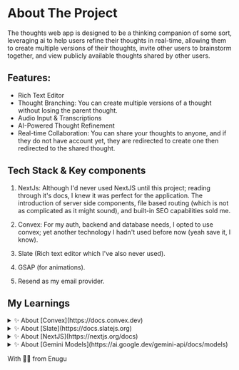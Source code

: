 # About The Project
The thoughts web app is designed to be a thinking companion of some sort, leveraging ai to help users refine their thoughts in real-time, allowing them to create multiple versions of their thoughts, invite other users to brainstorm together, and view publicly available thoughts shared by other users.

## Features:
- Rich Text Editor
- Thought Branching: You can create multiple versions of a thought without losing the parent thought.
- Audio Input & Transcriptions 
- AI-Powered Thought Refinement
- Real-time Collaboration: You can share your thoughts to anyone, and if they do not have account yet, they are redirected to create one then redirected to the shared thought.


## Tech Stack & Key components
1. NextJs: Although I'd never used NextJS until this project; reading through it's docs, I knew it was perfect for the application. The introduction of server side components, file based routing (which is not as complicated as it might sound), and built-in SEO capabilities sold me.

2. Convex: For my auth, backend and database needs, I opted to use convex; yet another technology I hadn't used before now (yeah save it, I know).

3. Slate (Rich text editor which I've also never used).

4. GSAP (for animations).

5. Resend as my email provider.


## My Learnings

<details>
  <summary>✨ About [Convex](https://docs.convex.dev)</summary> <br>
  When deploying a [convex app on vercel](https://docs.convex.dev/production/hosting/vercel), be sure to override the build command on vercel to be `npx convex deploy --cmd 'npm run build'` instead of the default `next build`. This ensures that your backend schemas, mutations and queries are deployed alongside the frontend hence the `-cmd npm run build`.
  
  Then you need to create a production deploy key on convex found in `settings -> URL & Deploy Key`, then set that deploy key as an enviroment variable in vercel.
  
  Also be sure to include the necessary production env variables on both convex and vercel. They are however, some variables that are only used by either convex or vercel; in that case you can just include that on the necessary platform.
  
  `✨ Noob Tip` 
  ```
  You don't need to create a different project on convex for your production enviroment, 
  the convex team already thought of that and allows a project to have dev and prod env.
  
  ```
  ---
  
  `💡IMPORTANT` <br>
  When using Github OAuth for authentification with convex, the Authorization call back URL shouldn't be set to the `.cloud` default endpoint that comes from the provided deployment URL from convex. 
  
  ```
  Deployment URL: https://gaitle-abena-396.convex.cloud
  Github Authorization callback URL: https://gaitle-abena-396.convex.site
  ```
  
  The reason for this is that the `.cloud` endpoint is reserved for backend API calls `(mutations, queries, actions, etc)` and does not have routes like `/api/auth/...`, that is set on the `.site` endpoint which hosts your app's HTTP endpoints.
  
  Be sure to include `NEXT_PUBLIC_CONVEX_URL: deplyment url from convex` as an environment variable on vercel, then `SITE_URL: domain url from vercel` on convex.
  
  
  `💡IMPORTANT` <br>
  Also set a `NEXTAUTH_URL: vercel-prod-domain-url` and `NEXTAUTH_SECRET: [generate-random-UUID](https://generate-secret.vercel.app/32)`
  
  The next-auth-url helps vercel build absolute URLs when necessary, by default NEXT regards your projects URL as `https://localhost:3000` and it auto detects this by default but on prod, you need to explicitly define your app's URL.
  
  Now the next-auth-secret on the other hand, is a special key used by vercel to encrpt all requests made by your application. If you do not set one yourself, a different one will be created on every deployment made.
</details>


<details>
  <summary>✨ About [Slate](https://docs.slatejs.org)</summary> <br>
  
  As opposed to other rich text editors, _slate_ provides a more flexible approach, they provide you with the tools you need to build whatever, it's then up to you what you do with them. This ofcourse is a gift and a curse as it has a bit of a learning curve, but it's relatively well documented and once you get a grasp of the concepts, it's incredibly easy to work with.
</details>


<details>
  <summary>✨ About [NextJS](https://nextjs.org/docs)</summary> <br>
  - When rendering lists in _NextJS/React_, you probably shouldn't use the index as the key prop, it is quite unreliable. If the list is updated in any way that affects it's length, that becomes problematic in very weird ways (and ofcourse I didn't make this rookie mistake... just sharing it 🥲).
  
  - React state's are not very reliable when used for synchronous operations, use refs in addition to the states so you can trigger a rerender and still have your application working.
</details>


<details>
  <summary>✨ About [Gemini Models](https://ai.google.dev/gemini-api/docs/models)</summary> <br>
  To get a list of the models available to you, run this command in the terminal: <br>
  
  ```
  curl "https://generativelanguage.googleapis.com/v1beta/models?key=$Your_GEMINI_API_KEY"
  
  ```
  
  Then choose a model from there that best fits your needs, you can find more info about these models from the [Gemini's Docs](https://ai.google.dev/gemini-api/docs/models)
  
  This helps you avoid runtime errors such as: <br>
  
  ```
  28/09/2025, 12:10:12 [CONVEX A(refine:refineThought)] Uncaught Error: Gemini API error: 404 - {
    "error": {
      "code": 404,
      "message": "models/gemini-1.5-flash is not found for API version v1beta, or is not supported for generateContent. Call ListModels to see the list of available models and their supported methods.",
      "status": "NOT_FOUND"
    }
  }
  
  ```
  
  `💡IMPORTANT`
  ```
  
  The temperature parameter parsed to the generationConfig object of a request to an LLM
  controls the how strictly the LLM follows your instructions without getting creative.
  
  Most LLMS go up to 3, but 0.1 - 0.5 is great for the most reliable responses.
  
  Also, the maxOutputTokens parameter can break your logic if it's set too low and the 
  LLM doesn't have enough characters left to fit your content structure, so always set 
  it to a little more that you need.
  
  ```
</details>


With 💖💌 from Enugu
